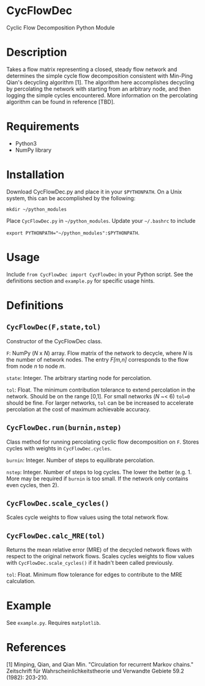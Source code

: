 # CycFlowDec
Cyclic Flow Decomposition Python Module

# Description
Takes a flow matrix representing a closed, steady flow network and determines the simple cycle flow decomposition consistent with Min-Ping Qian's decycling algorithm [1]. The algorithm here accomplishes decycling by percolating the network with starting from an arbitrary node, and then logging the simple cycles encountered. More information on the percolating algorithm can be found in reference [TBD].

# Requirements
* Python3
* NumPy library

# Installation
Download CycFlowDec.py and place it in your `$PYTHONPATH`.  On a Unix system, this can be accomplished by the following:

`mkdir ~/python_modules`

Place `CycFlowDec.py` in `~/python_modules`. Update your `~/.bashrc` to include 

`export PYTHONPATH="~/python_modules":$PYTHONPATH`.

# Usage
Include `from CycFlowDec import CycFlowDec` in your Python script. See the definitions section and `example.py` for specific usage hints.

# Definitions
## `CycFlowDec(F,state,tol)`
Constructor of the CycFlowDec class.

`F`: NumPy (*N* x *N*) array. Flow matrix of the network to decycle, where *N* is the number of network nodes.  The entry *F[m,n]* corresponds to the flow from node *n* to node *m*.

`state`: Integer. The arbitrary starting node for percolation.

`tol`: Float. The minimum contribution tolerance to extend percolation in the network. Should be on the range \[0,1\]. For small networks (*N* ~< 6) `tol=0` should be fine.  For larger networks, `tol` can be be increased to accelerate percolation at the cost of maximum achievable accuracy.

## `CycFlowDec.run(burnin,nstep)`
Class method for running percolating cyclic flow decomposition on `F`. Stores cycles with weights in `CycFlowDec.cycles`.

`burnin`: Integer. Number of steps to equilibrate percolation.

`nstep`: Integer. Number of steps to log cycles. The lower the better (e.g. 1. More may be required if `burnin` is too small. If the network only contains even cycles, then 2).

## `CycFlowDec.scale_cycles()`
Scales cycle weights to flow values using the total network flow.

## `CycFlowDec.calc_MRE(tol)`
Returns the mean relative error (MRE) of the decycled network flows with respect to the original network flows. Scales cycles weights to flow values with `CycFlowDec.scale_cycles()` if it hadn't been called previously.

`tol`: Float. Minimum flow tolerance for edges to contribute to the MRE calculation.

# Example
See `example.py`. Requires `matplotlib`.

# References
[1] Minping, Qian, and Qian Min. "Circulation for recurrent Markov chains." Zeitschrift für Wahrscheinlichkeitstheorie und Verwandte Gebiete 59.2 (1982): 203-210.
